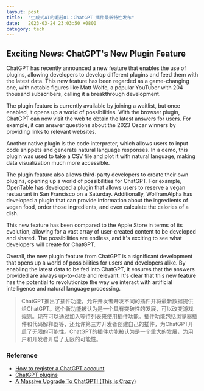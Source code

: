 ```yaml
---
layout: post
title:  "生成式AI的崛起01：ChatGPT 插件最新特性发布"
date:   2023-03-24 23:03:50 +0800
category: tech
---
```


## Exciting News: ChatGPT's New Plugin Feature

ChatGPT has recently announced a new feature that enables the use of plugins, allowing developers to develop different plugins and feed them with the latest data. This new feature has been regarded as a game-changing one, with notable figures like Matt Wolfe, a popular YouTuber with 204 thousand subscribers, calling it a breakthrough development.

The plugin feature is currently available by joining a waitlist, but once enabled, it opens up a world of possibilities. With the browser plugin, ChatGPT can now visit the web to obtain the latest answers for users. For example, it can answer questions about the 2023 Oscar winners by providing links to relevant websites.

Another native plugin is the code interpreter, which allows users to input code snippets and generate natural language responses. In a demo, this plugin was used to take a CSV file and plot it with natural language, making data visualization much more accessible.

The plugin feature also allows third-party developers to create their own plugins, opening up a world of possibilities for ChatGPT. For example, OpenTable has developed a plugin that allows users to reserve a vegan restaurant in San Francisco on a Saturday. Additionally, WolframAlpha has developed a plugin that can provide information about the ingredients of vegan food, order those ingredients, and even calculate the calories of a dish.

This new feature has been compared to the Apple Store in terms of its evolution, allowing for a vast array of user-created content to be developed and shared. The possibilities are endless, and it's exciting to see what developers will create for ChatGPT.

Overall, the new plugin feature from ChatGPT is a significant development that opens up a world of possibilities for users and developers alike. By enabling the latest data to be fed into ChatGPT, it ensures that the answers provided are always up-to-date and relevant. It's clear that this new feature has the potential to revolutionize the way we interact with artificial intelligence and natural language processing.

> ChatGPT推出了插件功能，允许开发者开发不同的插件并将最新数据提供给ChatGPT。这个新功能被认为是一个具有突破性的发展，可以改变游戏规则。现在可以通过加入等待列表来使用插件功能。插件功能包括浏览器插件和代码解释器等，还允许第三方开发者创建自己的插件，为ChatGPT开启了无限的可能性。ChatGPT的插件功能被认为是一个重大的发展，为用户和开发者开启了无限的可能性。



### Reference

- [How to register a ChatGPT account](https://www.myfreax.com/how-to-register-a-chatgpt-account/)
- [ChatGPT plugins](https://openai.com/blog/chatgpt-plugins)
- [A Massive Upgrade To ChatGPT! (This is Crazy)](https://www.youtube.com/watch?v=ZSfwgKDcGKY)